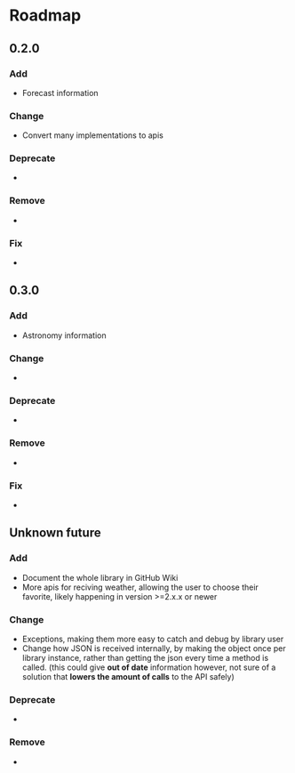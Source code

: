# Roadmap
## 0.2.0
### Add
- Forecast information
### Change
- Convert many implementations to apis
### Deprecate
-
### Remove
-
### Fix
-

## 0.3.0
### Add
- Astronomy information
### Change
- 
### Deprecate
- 
### Remove
-
### Fix
-

## Unknown future
### Add
- Document the whole library in GitHub Wiki
- More apis for reciving weather, allowing the user to choose their favorite, likely happening in version >=2.x.x or newer
### Change
- Exceptions, making them more easy to catch and debug by library user
- Change how JSON is received internally, by making the object once per library instance, rather than getting the json every time a method is called. (this could give **out of date** information however, not sure of a solution that **lowers the amount of calls** to the API safely)
### Deprecate
-
### Remove
-

